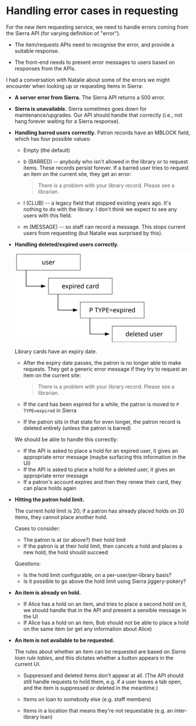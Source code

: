 # Handling error cases in requesting

For the new item requesting service, we need to handle errors coming from the Sierra API (for varying definition of "error").

*   The item/requests APIs need to recognise the error, and provide a suitable response.

*   The front-end needs to present error messages to users based on responses from the APIs.

I had a conversation with Natalie about some of the errors we might encounter when looking up or requesting items in Sierra:

*   **A server error from Sierra.**
    The Sierra API returns a 500 error.

*   **Sierra is unavailable.**
    Sierra sometimes goes down for maintenance/upgrades.
    Our API should handle that correctly (i.e., not hang forever waiting for a Sierra response).

*   **Handling barred users correctly.**
    Patron records have an MBLOCK field, which has four possible values:

    -   Empty (the default)

    -   b (BARRED) -- anybody who isn't allowed in the library or to request items.
        These records persist forever.
        If a barred user tries to request an item on the current site, they get an error:

        > There is a problem with your library record. Please see a librarian.

    -   l (CLUB) -- a legacy field that stopped existing years ago.
        It's nothing to do with the library.
        I don't think we expect to see any users with this field.

    -   m (MESSAGE) -- so staff can record a message.
        This stops current users from requesting (but Natalie was surprised by this).

*   **Handling deleted/expired users correctly.**

    <img src="images/2020-03-04-expired-users.svg">

    Library cards have an expiry date.

    -   After the expiry date passes, the patron is no longer able to make requests.
        They get a generic error message if they try to request an item on the current site:

        > There is a problem with your library record. Please see a librarian.

    -   If the card has been expired for a while, the patron is moved to `P TYPE=expired` in Sierra
    -   If the patron sits in that state for even longer, the patron record is deleted entirely (unless the patron is barred)

    We should be able to handle this correctly:

    -   If the API is asked to place a hold for an expired user, it gives an appropriate error message (maybe surfacing this information in the UI)
    -   If the API is asked to place a hold for a deleted user, it gives an appropriate error message
    -   If a patron's account expires and then they renew their card, they can place holds again

*   **Hitting the patron hold limit.**

    The current hold limit is 20; if a patron has already placed holds on 20 items, they cannot place another hold.

    Cases to consider:

    -   The patron is at (or above?) their hold limit
    -   If the patron is at their hold limit, then cancels a hold and places a new hold, the hold should succeed

    Questions:

    -   Is the hold limit configurable, on a per-user/per-library basis?
    -   Is it possible to go above the hold limit using Sierra jiggery-pokery?

*   **An item is already on hold.**

    -   If Alice has a hold on an item, and tries to place a second hold on it, we should handle that in the API and present a sensible message in the UI
    -   If Alice has a hold on an item, Bob should not be able to place a hold on the same item (or get any information about Alice)

*   **An item is not available to be requested.**

    The rules about whether an item can be requested are based on *Sierra loan rule tables*, and this dictates whether a button appears in the current UI.

    -   Suppressed and deleted items don't appear at all.
        (The API should still handle requests to hold them, e.g. if a user leaves a tab open, and the item is suppressed or deleted in the meantime.)

    -   Items on loan to somebody else (e.g. staff members)

    -   Items in a location that means they're not requestable (e.g. an inter-library loan)
